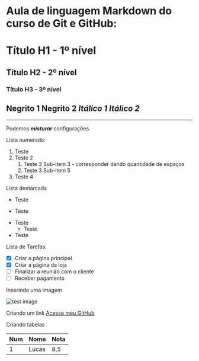 # Aula de linguagem Markdown do curso de Git e GitHub:


# Título H1 - 1º nível
## Título H2 -  2º nível
### Título H3 - 3º nível

**Negrito 1**
__Negrito 2__
*Itálico 1*
_Itálico 2_
--- 
***
Podemos  __*misturar*__ configurações

Lista numerada:

1. Teste
1. Teste 2
   1. Teste 3 Sub-item 3 - corresponder dando quantidade de espaços
   1. Teste 3 Sub-item 5
1. Teste 4

Lista demarcada

* Teste
- Teste
* Teste
   * Teste
* Teste

Lista de Tarefas:

- [x] Criar a página principal
- [x] Criar a página da loja
- [ ] Finalizar a reunião com o cliente
- [ ] Receber pagamento

Inserindo uma imagem

![test image](https://user-images.githubusercontent.com/26506392/80550129-7b4d0900-8995-11ea-815d-6bbf35474ec8.png)

Criando um link
[Acesse meu GitHub](https://github.com/thelucasgabriel)

Criando tabelas

Num | Nome | Nota
---|---|---
1 | Lucas | 8,5
